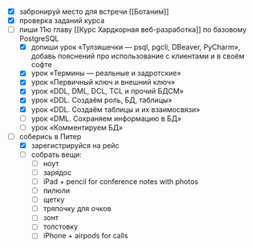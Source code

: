 - [x] забронируй место для встречи [[Ботаним]]
- [x] проверка заданий курса
- [ ] пиши 11ю главу [[Курс Хардкорная веб-разработка]] по базовому PostgreSQL
	- [x] допиши урок «Тулзяшечки — psql, pgcli, DBeaver, PyCharm», добавь пояснений про использование с клиентами и в своём софте
	- [x] урок «Термины — реальные и задротские»
	- [x] урок «Первичный ключ и внешний ключ»
	- [x] урок «DDL, DML, DCL, TCL и прочий БДСМ»
	- [x] урок «DDL. Создаём роль, БД, таблицы»
	- [x] урок «DDL. Создаём таблицы и их взаимосвязи»
	- [ ] урок «DML. Сохраняем информацию в БД»
	- [ ] урок «Комментируем БД»
- [ ] соберись в Питер
	- [x] зарегистрируйся на рейс
	- [ ] собрать вещи:
		- [ ] ноут
		- [ ] зарядос
		- [ ] iPad + pencil for conference notes with photos
		- [ ] пилюли
		- [ ] щетку
		- [ ] тряпочку для очков
		- [ ] зонт
		- [ ] толстовку
		- [ ] iPhone + airpods for calls